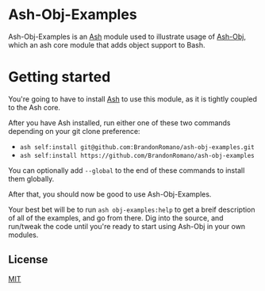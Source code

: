 # Ash-Obj-Examples

Ash-Obj-Examples is an [Ash](https://github.com/BrandonRomano/ash) module used to illustrate usage of [Ash-Obj](https://github.com/BrandonRomano/ash-obj), which an ash core module that adds object support to Bash.

# Getting started

You're going to have to install [Ash](https://github.com/BrandonRomano/ash) to use this module, as it is tightly coupled to the Ash core.

After you have Ash installed, run either one of these two commands depending on your git clone preference:

- `ash self:install git@github.com:BrandonRomano/ash-obj-examples.git`
- `ash self:install https://github.com/BrandonRomano/ash-obj-examples`

You can optionally add `--global` to the end of these commands to install them globally.

After that, you should now be good to use Ash-Obj-Examples.

Your best bet will be to run `ash obj-examples:help` to get a breif description of all of the examples, and go from there.  Dig into the source, and run/tweak the code until you're ready to start using Ash-Obj in your own modules.

## License

[MIT](license.txt)
